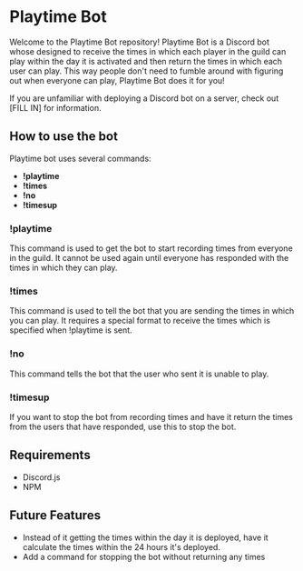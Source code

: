 # Playtime Bot



Welcome to the Playtime Bot repository! Playtime Bot is a Discord bot whose designed to receive the times in which each player in the guild can play within the day it is activated and then return the times in which each user can play. This way people don't need to fumble around with figuring out when everyone can play, Playtime Bot does it for you!

If you are unfamiliar with deploying a Discord bot on a server, check out [FILL IN] for information. 

## How to use the bot

Playtime bot uses several commands:
* **!playtime**
* **!times**
* **!no**
* **!timesup**

### !playtime
This command is used to get the bot to start recording times from everyone in the guild. It cannot be used again until everyone has responded with the times in which they can play.

### !times
This command is used to tell the bot that you are sending the times in which you can play. It requires a special format to receive the times which is specified when !playtime is sent.

### !no
This command tells the bot that the user who sent it is unable to play. 

### !timesup
If you want to stop the bot from recording times and have it return the times from the users that have responded, use this to stop the bot. 

## Requirements

* Discord.js
* NPM

## Future Features 
* Instead of it getting the times within the day it is deployed, have it calculate the times within the 24 hours it's deployed. 
* Add a command for stopping the bot without returning any times

